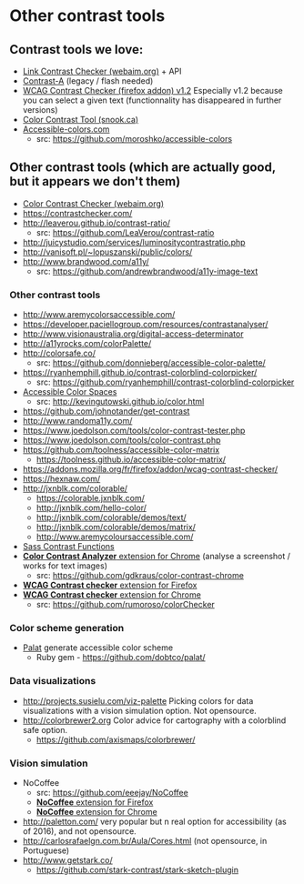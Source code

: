 # Other contrast tools

## Contrast tools we love:
* [Link Contrast Checker (webaim.org)](https://webaim.org/resources/linkcontrastchecker/) + API
* [Contrast-A](http://www.dasplankton.de/ContrastA/) (legacy / flash needed)
* [WCAG Contrast Checker (firefox addon) v1.2](https://addons.mozilla.org/fr/firefox/addon/wcag-contrast-checker/versions/?page=1#version-1.2) Especially v1.2 because you can select a given text (functionnality has disappeared in further versions)
* [Color Contrast Tool (snook.ca)](http://snook.ca/technical/colour_contrast/colour.html)
* [Accessible-colors.com](http://accessible-colors.com/)
    * src: https://github.com/moroshko/accessible-colors

## Other contrast tools (which are actually good, but it appears we don't them)

* [Color Contrast Checker (webaim.org)](http://webaim.org/resources/contrastchecker/)
* https://contrastchecker.com/
* http://leaverou.github.io/contrast-ratio/
    * src: https://github.com/LeaVerou/contrast-ratio
* http://juicystudio.com/services/luminositycontrastratio.php
* http://vanisoft.pl/~lopuszanski/public/colors/
* http://www.brandwood.com/a11y/
    * src: https://github.com/andrewbrandwood/a11y-image-text

### Other contrast tools

* http://www.aremycolorsaccessible.com/
* https://developer.paciellogroup.com/resources/contrastanalyser/
* http://www.visionaustralia.org/digital-access-determinator
* http://a11yrocks.com/colorPalette/
* http://colorsafe.co/
    * src: https://github.com/donnieberg/accessible-color-palette/
* https://ryanhemphill.github.io/contrast-colorblind-colorpicker/
    * src: https://github.com/ryanhemphill/contrast-colorblind-colorpicker
* [Accessible Color Spaces](https://github.com/KevinGutowski/KevinGutowski.github.io)
    * src: http://kevingutowski.github.io/color.html
* https://github.com/johnotander/get-contrast
* http://www.randoma11y.com/
* https://www.joedolson.com/tools/color-contrast-tester.php
* https://www.joedolson.com/tools/color-contrast.php
* https://github.com/toolness/accessible-color-matrix
    * https://toolness.github.io/accessible-color-matrix/
* https://addons.mozilla.org/fr/firefox/addon/wcag-contrast-checker/
* https://hexnaw.com/
* http://jxnblk.com/colorable/
    * https://colorable.jxnblk.com/
    * http://jxnblk.com/hello-color/
    * http://jxnblk.com/colorable/demos/text/
    * http://jxnblk.com/colorable/demos/matrix/
    * http://www.aremycoloursaccessible.com/
* [Sass Contrast Functions](https://codepen.io/giana/project/full/ZWbGzD)
* [**Color Contrast Analyzer** extension for Chrome](https://chrome.google.com/webstore/detail/color-contrast-analyzer/dagdlcijhfbmgkjokkjicnnfimlebcll) (analyse a screenshot / works for text images)
    * src: https://github.com/gdkraus/color-contrast-chrome
* [**WCAG Contrast checker** extension for Firefox](https://addons.mozilla.org/fr/firefox/addon/wcag-contrast-checker/)
* [**WCAG Contrast checker** extension for Chrome](https://chrome.google.com/webstore/detail/wcag-contrast-checker/plnahcmalebffmaghcpcmpaciebdhgdf)
    * src: https://github.com/rumoroso/colorChecker



### Color scheme generation

* [Palat](https://dobtco.github.io/palat/) generate accessible color scheme
    * Ruby gem - https://github.com/dobtco/palat/

### Data visualizations
* http://projects.susielu.com/viz-palette Picking colors for data visualizations with a vision simulation option. Not opensource. 
* http://colorbrewer2.org  Color advice for cartography with a colorblind safe option.
  * https://github.com/axismaps/colorbrewer/

### Vision simulation

* NoCoffee
  - src: https://github.com/eeejay/NoCoffee
  - [**NoCoffee** extension for Firefox](https://addons.mozilla.org/en-US/firefox/addon/nocoffee/)
  - [**NoCoffee** extension for Chrome](https://chrome.google.com/webstore/detail/nocoffee/jjeeggmbnhckmgdhmgdckeigabjfbddl)
* http://paletton.com/ very popular but n real option for accessibility (as of 2016), and not opensource.
* http://carlosrafaelgn.com.br/Aula/Cores.html (not opensource, in Portuguese)
* http://www.getstark.co/
    * https://github.com/stark-contrast/stark-sketch-plugin


